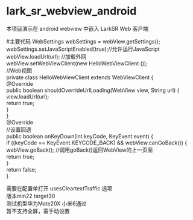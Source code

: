 # lark_sr_webview_android
本项目演示在 android webview 中嵌入 LarkSR Web 客户端  

#主要代码
WebSettings webSettings = webView.getSettings();  
 webSettings.setJavaScriptEnabled(true);//允许运行JavaScript  
webView.loadUrl(url);             //加载外网  
webView.setWebViewClient(new HelloWebViewClient ());  
  //Web视图  
    private class HelloWebViewClient extends WebViewClient {  
        @Override  
        public boolean shouldOverrideUrlLoading(WebView view, String url) {  
            view.loadUrl(url);  
            return true;  
        }  
    }  
        @Override  
    //设置回退  
    public boolean onKeyDown(int keyCode, KeyEvent event) {  
        if ((keyCode == KeyEvent.KEYCODE_BACK) && webView.canGoBack()) {  
            webView.goBack(); //调用goBack()返回WebView的上一页面  
            return true;  
        }  
        return false;  
    }  
       
   需要在配置单打开 usesCleartextTraffic 选项  
   版本min22 target30  
   测试机型华为Mate20X 小米6通过  
   暂不支持全屏，需手动设置  
